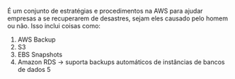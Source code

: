 É um conjunto de estratégias e procedimentos na AWS para ajudar empresas a se recuperarem de desastres, sejam eles causado pelo homem ou não. Isso inclui coisas como:
1. AWS Backup
2. S3
3. EBS Snapshots
4. Amazon RDS -> suporta backups automáticos de instâncias de bancos de dados
5